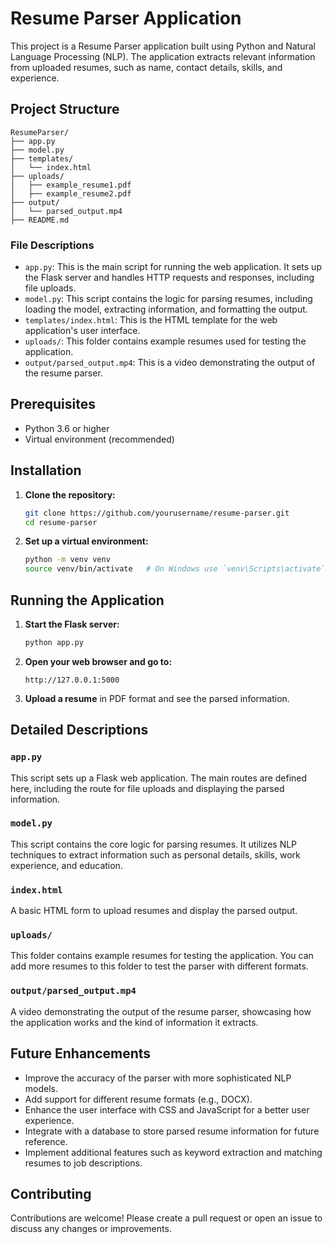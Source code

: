 # Resume Parser Application

This project is a Resume Parser application built using Python and Natural Language Processing (NLP). The application extracts relevant information from uploaded resumes, such as name, contact details, skills, and experience.

## Project Structure

```
ResumeParser/
├── app.py
├── model.py
├── templates/
│   └── index.html
├── uploads/
│   ├── example_resume1.pdf
│   ├── example_resume2.pdf
├── output/
│   └── parsed_output.mp4
├── README.md

```

### File Descriptions

- `app.py`: This is the main script for running the web application. It sets up the Flask server and handles HTTP requests and responses, including file uploads.
- `model.py`: This script contains the logic for parsing resumes, including loading the model, extracting information, and formatting the output.
- `templates/index.html`: This is the HTML template for the web application's user interface.
- `uploads/`: This folder contains example resumes used for testing the application.
- `output/parsed_output.mp4`: This is a video demonstrating the output of the resume parser.

## Prerequisites

- Python 3.6 or higher
- Virtual environment (recommended)

## Installation

1. **Clone the repository:**
    ```sh
    git clone https://github.com/yourusername/resume-parser.git
    cd resume-parser
    ```

2. **Set up a virtual environment:**
    ```sh
    python -m venv venv
    source venv/bin/activate   # On Windows use `venv\Scripts\activate`
    ```

## Running the Application

1. **Start the Flask server:**
    ```sh
    python app.py
    ```

2. **Open your web browser and go to:**
    ```
    http://127.0.0.1:5000
    ```

3. **Upload a resume** in PDF format and see the parsed information.

## Detailed Descriptions

### `app.py`

This script sets up a Flask web application. The main routes are defined here, including the route for file uploads and displaying the parsed information.

### `model.py`

This script contains the core logic for parsing resumes. It utilizes NLP techniques to extract information such as personal details, skills, work experience, and education.

### `index.html`

A basic HTML form to upload resumes and display the parsed output.

### `uploads/`

This folder contains example resumes for testing the application. You can add more resumes to this folder to test the parser with different formats.

### `output/parsed_output.mp4`

A video demonstrating the output of the resume parser, showcasing how the application works and the kind of information it extracts.

## Future Enhancements

- Improve the accuracy of the parser with more sophisticated NLP models.
- Add support for different resume formats (e.g., DOCX).
- Enhance the user interface with CSS and JavaScript for a better user experience.
- Integrate with a database to store parsed resume information for future reference.
- Implement additional features such as keyword extraction and matching resumes to job descriptions.

## Contributing

Contributions are welcome! Please create a pull request or open an issue to discuss any changes or improvements.
